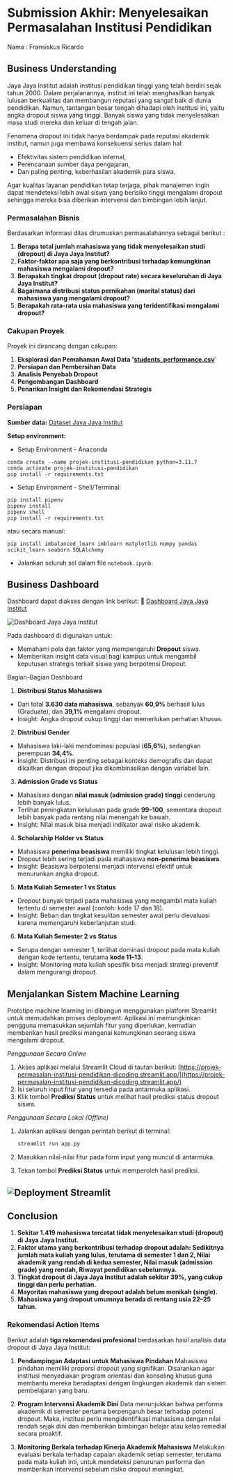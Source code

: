 # Submission Akhir: Menyelesaikan Permasalahan Institusi Pendidikan
Nama : Fransiskus Ricardo


## Business Understanding
Jaya Jaya Institut adalah institusi pendidikan tinggi yang telah berdiri sejak tahun 2000. Dalam perjalanannya, institut ini telah menghasilkan banyak lulusan berkualitas dan membangun reputasi yang sangat baik di dunia pendidikan. Namun, tantangan besar tengah dihadapi oleh institusi ini, yaitu angka dropout siswa yang tinggi. Banyak siswa yang tidak menyelesaikan masa studi mereka dan keluar di tengah jalan.

Fenomena dropout ini tidak hanya berdampak pada reputasi akademik institut, namun juga membawa konsekuensi serius dalam hal:
- Efektivitas sistem pendidikan internal,
- Perencanaan sumber daya pengajaran,
- Dan paling penting, keberhasilan akademik para siswa.

Agar kualitas layanan pendidikan tetap terjaga, pihak manajemen ingin dapat mendeteksi lebih awal siswa yang berisiko tinggi mengalami dropout sehingga mereka bisa diberikan intervensi dan bimbingan lebih lanjut.

### Permasalahan Bisnis
Berdasarkan informasi ditas dirumuskan permasalahannya sebagai berikut :
1. **Berapa total jumlah mahasiswa yang tidak menyelesaikan studi (dropout) di Jaya Jaya Institut?**
2. **Faktor-faktor apa saja yang berkontribusi terhadap kemungkinan mahasiswa mengalami dropout?**
3. **Berapakah tingkat dropout (dropout rate) secara keseluruhan di Jaya Jaya Institut?**
4. **Bagaimana distribusi status pernikahan (marital status) dari mahasiswa yang mengalami dropout?**
5. **Berapakah rata-rata usia mahasiswa yang teridentifikasi mengalami dropout?**

### **Cakupan Proyek**
Proyek ini dirancang dengan cakupan:
1. **Eksplorasi dan Pemahaman Awal Data '[students_performance.csv](https://raw.githubusercontent.com/dicodingacademy/dicoding_dataset/refs/heads/main/students_performance/data.csv)`**
2. **Persiapan dan Pembersihan Data**
3. **Analisis Penyebab Dropout**
4. **Pengembangan Dashboard**
5. **Penarikan Insight dan Rekomendasi Strategis**

### Persiapan
**Sumber data:** [Dataset Jaya Jaya Institut](https://github.com/dicodingacademy/dicoding_dataset/blob/main/students_performance/README.md)

**Setup environment:**
- Setup Environment - Anaconda
```
conda create --name projek-institusi-pendidikan python=3.11.7
conda activate projek-institusi-pendidikan
pip install -r requirements.txt
```
- Setup Environment - Shell/Terminal: 
```
pip install pipenv
pipenv install
pipenv shell
pip install -r requirements.txt
```
atau secara manual:
```
pip install imbalanced_learn imblearn matplotlib numpy pandas scikit_learn seaborn SQLAlchemy
```
- Jalankan seluruh sel dalam file `notebook.ipynb`.

## Business Dashboard
Dashboard dapat diakses dengan link berikut:
🔗 [Dashboard Jaya Jaya Institut](https://lookerstudio.google.com/reporting/b76909a3-8933-4bf7-a35c-4f59afbceb94)

![Dashboard Jaya Jaya Institut](https://raw.githubusercontent.com/satriakipang/Projek-Permasalan-Institusi-Pendidikan/refs/heads/main/fransiskus_ricardo%20-%20dashboard.jpg)

Pada dashboard di digunakan untuk:
* Memahami pola dan faktor yang mempengaruhi **Dropout** siswa.
* Memberikan insight data visual bagi kampus untuk mengambil keputusan strategis terkait siswa yang berpotensi Dropout.

Bagian-Bagian Dashboard
1. **Distribusi Status Mahasiswa**
* Dari total **3.630 data mahasiswa**, sebanyak **60,9%** berhasil lulus (Graduate), dan **39,1%** mengalami dropout.
* Insight: Angka dropout cukup tinggi dan memerlukan perhatian khusus.

2. **Distribusi Gender**
* Mahasiswa laki-laki mendominasi populasi (**65,6%**), sedangkan perempuan **34,4%**.
* Insight: Distribusi ini penting sebagai konteks demografis dan dapat dikaitkan dengan dropout jika dikombinasikan dengan variabel lain.

3. **Admission Grade vs Status**
* Mahasiswa dengan **nilai masuk (admission grade) tinggi** cenderung lebih banyak lulus.
* Terlihat peningkatan kelulusan pada grade **99–100**, sementara dropout lebih banyak pada rentang nilai menengah ke bawah.
* Insight: Nilai masuk bisa menjadi indikator awal risiko akademik.

4. **Scholarship Holder vs Status**
* Mahasiswa **penerima beasiswa** memiliki tingkat kelulusan lebih tinggi.
* Dropout lebih sering terjadi pada mahasiswa **non-penerima beasiswa**.
* Insight: Beasiswa berpotensi menjadi intervensi efektif untuk menurunkan angka dropout.

5. **Mata Kuliah Semester 1 vs Status**
* Dropout banyak terjadi pada mahasiswa yang mengambil mata kuliah tertentu di semester awal (contoh: kode 17 dan 18).
* Insight: Beban dan tingkat kesulitan semester awal perlu dievaluasi karena memengaruhi keberlanjutan studi.

6. **Mata Kuliah Semester 2 vs Status**
* Serupa dengan semester 1, terlihat dominasi dropout pada mata kuliah dengan kode tertentu, terutama **kode 11–13**.
* Insight: Monitoring mata kuliah spesifik bisa menjadi strategi preventif dalam mengurangi dropout.



## Menjalankan Sistem Machine Learning
Prototipe machine learning ini dibangun menggunakan platform Streamlit untuk memudahkan proses deployment. Aplikasi ini memungkinkan pengguna memasukkan sejumlah fitur yang diperlukan, kemudian memberikan hasil prediksi mengenai kemungkinan seorang siswa mengalami dropout.

*Penggunaan Secara Online*

1. Akses aplikasi melalui Streamlit Cloud di tautan berikut:
   [https://projek-permasalan-institusi-pendidikan-dicoding.streamlit.app/](https://projek-permasalan-institusi-pendidikan-dicoding.streamlit.app/)
2. Isi seluruh input fitur yang tersedia pada antarmuka aplikasi.
3. Klik tombol **Prediksi Status** untuk melihat hasil prediksi status dropout siswa.

*Penggunaan Secara Lokal (Offline)*

1. Jalankan aplikasi dengan perintah berikut di terminal:

   ```bash
   streamlit run app.py  
   ```
2. Masukkan nilai-nilai fitur pada form input yang muncul di antarmuka.
3. Tekan tombol **Prediksi Status** untuk memperoleh hasil prediksi.

![Deployment Streamlit](https://raw.githubusercontent.com/satriakipang/Projek-Permasalan-Institusi-Pendidikan/refs/heads/main/fransiskus_ricardo%20-%20deployment.png) 
---



## Conclusion
1. **Sekitar 1.419 mahasiswa tercatat tidak menyelesaikan studi (dropout) di Jaya Jaya Institut.**
2. **Faktor utama yang berkontribusi terhadap dropout adalah: Sedikitnya jumlah mata kuliah yang lulus, terutama di semester 1 dan 2, Nilai akademik yang rendah di kedua semester, Nilai masuk (admission grade) yang rendah, Riwayat pendidikan sebelumnya.**
3. **Tingkat dropout di Jaya Jaya Institut adalah sekitar 39%, yang cukup tinggi dan perlu perhatian.** 
4. **Mayoritas mahasiswa yang dropout adalah belum menikah (single).**
5. **Mahasiswa yang dropout umumnya berada di rentang usia 22–25 tahun.**

### Rekomendasi Action Items 
Berikut adalah **tiga rekomendasi profesional** berdasarkan hasil analisis data dropout di Jaya Jaya Institut:
1. **Pendampingan Adaptasi untuk Mahasiswa Pindahan**
   Mahasiswa pindahan memiliki proporsi dropout yang signifikan. Disarankan agar institusi menyediakan program orientasi dan konseling khusus guna membantu mereka beradaptasi dengan lingkungan akademik dan sistem pembelajaran yang baru.

2. **Program Intervensi Akademik Dini**
   Data menunjukkan bahwa performa akademik di semester pertama berpengaruh besar terhadap potensi dropout. Maka, institusi perlu mengidentifikasi mahasiswa dengan nilai rendah sejak dini dan memberikan bimbingan belajar atau kelas remedial secara proaktif.

3. **Monitoring Berkala terhadap Kinerja Akademik Mahasiswa**
   Melakukan evaluasi berkala terhadap capaian akademik setiap semester, terutama pada mata kuliah inti, untuk mendeteksi penurunan performa dan memberikan intervensi sebelum risiko dropout meningkat.
